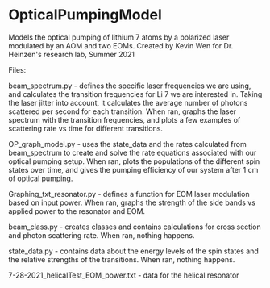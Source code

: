 # OpticalPumpingModel
Models the optical pumping of lithium 7 atoms by a polarized laser modulated by an AOM and two EOMs.
Created by Kevin Wen for Dr. Heinzen's research lab, Summer 2021



Files:

beam_spectrum.py - defines the specific laser frequencies we are using, and calculates the transition frequencies for Li 7 we are interested in. Taking the laser jitter into account, it calculates the average number of photons scattered per second for each transition. When ran, graphs the laser spectrum with the transition frequencies, and plots a few examples of scattering rate vs time for different transitions.

OP_graph_model.py - uses the state_data and the rates calculated from beam_spectrum to create and solve the rate equations associated with our optical pumping setup. When ran, plots the populations of the different spin states over time, and gives the pumping efficiency of our system after 1 cm of optical pumping.

Graphing_txt_resonator.py - defines a function for EOM laser modulation based on input power. When ran, graphs the strength of the side bands vs applied power to the resonator and EOM.

beam_class.py - creates classes and contains calculations for cross section and photon scattering rate. When ran, nothing happens.

state_data.py - contains data about the energy levels of the spin states and the relative strengths of the transitions. When ran, nothing happens.

7-28-2021_helicalTest_EOM_power.txt - data for the helical resonator
